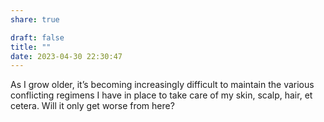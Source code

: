 ```yaml
---
share: true

draft: false
title: ""
date: 2023-04-30 22:30:47
---
```


As I grow older, it’s becoming increasingly difficult to maintain the various conflicting regimens I have in place to take care of my skin, scalp, hair, et cetera. Will it only get worse from here?
